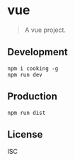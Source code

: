 # vue
> A vue project.

## Development

```shell
npm i cooking -g
npm run dev
```

## Production
```
npm run dist
```

## License
ISC
